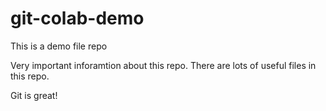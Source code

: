 # git-colab-demo
This is a demo file repo

Very important inforamtion about this repo.
There are lots of useful files in this repo. 

Git is great!

